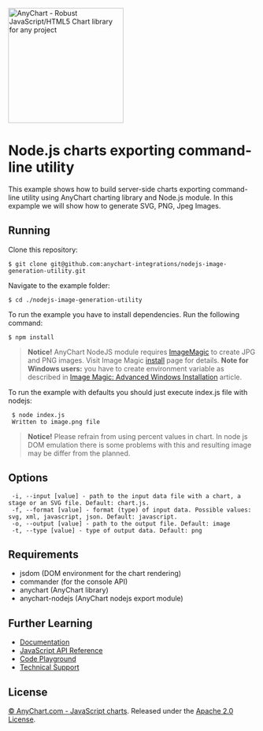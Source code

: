 [<img src="https://cdn.anychart.com/images/logo-transparent-segoe.png?2" width="234px" alt="AnyChart - Robust JavaScript/HTML5 Chart library for any project">](https://anychart.com)
# Node.js charts exporting command-line utility
This example shows how to build server-side charts exporting command-line utility using AnyChart charting library and Node.js module. In this expample we will show how to generate SVG, PNG, Jpeg Images.

## Running
Clone this repository:
```
$ git clone git@github.com:anychart-integrations/nodejs-image-generation-utility.git
```
Navigate to the example folder:
```
$ cd ./nodejs-image-generation-utility
```
To run the example you have to install dependencies. Run the following command:
```
$ npm install
```
> **Notice!**
> AnyChart NodeJS module requires [ImageMagic](https://www.imagemagick.org) to create JPG and PNG images.
Visit Image Magic [install](https://www.imagemagick.org/script/index.php) page for details.
**Note for Windows users:** you have to create environment variable as described in [Image Magic: Advanced Windows Installation](https://www.imagemagick.org/script/advanced-windows-installation.php) article.

To run the example with defaults you should just execute index.js file with nodejs: 
```
 $ node index.js 
 Written to image.png file
```
> **Notice!**
> Please refrain from using percent values in chart. In node js DOM emulation there is some problems with this and resulting image may be differ from the planned.

## Options
```
 -i, --input [value] - path to the input data file with a chart, a stage or an SVG file. Default: chart.js.
 -f, --format [value] - format (type) of input data. Possible values: svg, xml, javascript, json. Default: javascript.
 -o, --output [value] - path to the output file. Default: image
 -t, --type [value] - type of output data. Default: png
```

## Requirements
* jsdom (DOM environment for the chart rendering)
* commander (for the console API)
* anychart (AnyChart library)
* anychart-nodejs (AnyChart nodejs export module)

## Further Learning
* [Documentation](https://docs.anychart.com)
* [JavaScript API Reference](https://api.anychart.com)
* [Code Playground](https://playground.anychart.com)
* [Technical Support](https://anychart.com/support)

## License
[© AnyChart.com - JavaScript charts](http://www.anychart.com). Released under the [Apache 2.0 License](https://github.com/anychart-integrations/nodejs-image-generation-utility/blob/master/LICENSE).
